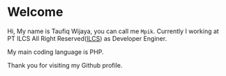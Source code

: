 # Welcome
Hi, My name is Taufiq Wijaya, you can call me `Mpik`. Currently I working at PT ILCS All Right Reserved([ILCS](https://www.ilcs.co.id/)) as Developer Enginer.

My main coding language is PHP.

Thank you for visiting my Github profile.
